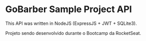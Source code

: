 # GoBarber Sample Project API

This API was written in NodeJS (ExpressJS + JWT + SQLite3).




Projeto sendo desenvolvido durante o Bootcamp da RocketSeat.
